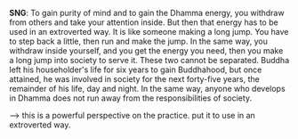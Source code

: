 **SNG**: To gain purity of mind and to gain the Dhamma energy, you withdraw from others and take your attention inside. But then that energy has to be used in an extroverted way. It is like someone making a long jump. You have to step back a little, then run and make the jump. In the same way, you withdraw inside yourself, and you get the energy you need, then you make a long jump into society to serve it. These two cannot be separated. Buddha left his householder's life for six years to gain Buddhahood, but once attained, he was involved in society for the next forty-five years, the remainder of his life, day and night. In the same way, anyone who develops in Dhamma does not run away from the responsibilities of society.

 --> this is a powerful perspective on the practice. put it to use in an extroverted way.